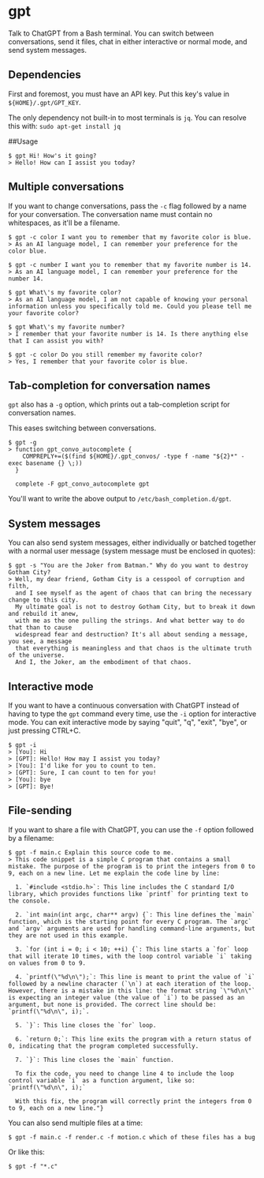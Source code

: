 # gpt
Talk to ChatGPT from a Bash terminal. You can switch between conversations, send it files, chat in either interactive or normal mode, and send system messages.

## Dependencies

First and foremost, you must have an API key. Put this key's value in `${HOME}/.gpt/GPT_KEY`.

The only dependency not built-in to most terminals is `jq`.
You can resolve this with:
`sudo apt-get install jq`

##Usage

```
$ gpt Hi! How's it going?
> Hello! How can I assist you today?
```

## Multiple conversations

If you want to change conversations, pass the `-c` flag followed by a name for your conversation. 
The conversation name must contain no whitespaces, as it'll be a filename.

```
$ gpt -c color I want you to remember that my favorite color is blue.
> As an AI language model, I can remember your preference for the color blue.
```

```
$ gpt -c number I want you to remember that my favorite number is 14.
> As an AI language model, I can remember your preference for the number 14.
```

```
$ gpt What\'s my favorite color?
> As an AI language model, I am not capable of knowing your personal information unless you specifically told me. Could you please tell me your favorite color?
```

```
$ gpt What\'s my favorite number?
> I remember that your favorite number is 14. Is there anything else that I can assist you with?
```

```
$ gpt -c color Do you still remember my favorite color?
> Yes, I remember that your favorite color is blue.
```

## Tab-completion for conversation names

`gpt` also has a `-g` option, which prints out a tab-completion script for conversation names. 

This eases switching between conversations.

```
$ gpt -g
> function gpt_convo_autocomplete {
    COMPREPLY+=($(find ${HOME}/.gpt_convos/ -type f -name "${2}*" -exec basename {} \;))
  }

  complete -F gpt_convo_autocomplete gpt
```

You'll want to write the above output to `/etc/bash_completion.d/gpt`.

## System messages

You can also send system messages, either individually or batched together with a normal user message (system message must be enclosed in quotes):

```
$ gpt -s "You are the Joker from Batman." Why do you want to destroy Gotham City?
> Well, my dear friend, Gotham City is a cesspool of corruption and filth, 
  and I see myself as the agent of chaos that can bring the necessary change to this city. 
  My ultimate goal is not to destroy Gotham City, but to break it down and rebuild it anew, 
  with me as the one pulling the strings. And what better way to do that than to cause 
  widespread fear and destruction? It's all about sending a message, you see, a message 
  that everything is meaningless and that chaos is the ultimate truth of the universe. 
  And I, the Joker, am the embodiment of that chaos.
```

## Interactive mode

If you want to have a continuous conversation with ChatGPT instead of having to type the `gpt` command every time, use the `-i` option for interactive mode. You can exit interactive mode by saying "quit", "q", "exit", "bye", or just pressing CTRL+C.

```
$ gpt -i
> [You]: Hi
> [GPT]: Hello! How may I assist you today?
> [You]: I'd like for you to count to ten.
> [GPT]: Sure, I can count to ten for you!
> [You]: bye
> [GPT]: Bye!
```

## File-sending

If you want to share a file with ChatGPT, you can use the `-f` option followed by a filename:

```
$ gpt -f main.c Explain this source code to me.
> This code snippet is a simple C program that contains a small mistake. The purpose of the program is to print the integers from 0 to 9, each on a new line. Let me explain the code line by line:

  1. `#include <stdio.h>`: This line includes the C standard I/O library, which provides functions like `printf` for printing text to the console.

  2. `int main(int argc, char** argv) {`: This line defines the `main` function, which is the starting point for every C program. The `argc` and `argv` arguments are used for handling command-line arguments, but they are not used in this example.

  3. `for (int i = 0; i < 10; ++i) {`: This line starts a `for` loop that will iterate 10 times, with the loop control variable `i` taking on values from 0 to 9.

  4. `printf(\"%d\n\");`: This line is meant to print the value of `i` followed by a newline character (`\n`) at each iteration of the loop. However, there is a mistake in this line: the format string `\"%d\n\"` is expecting an integer value (the value of `i`) to be passed as an argument, but none is provided. The correct line should be: `printf(\"%d\n\", i);`.

  5. `}`: This line closes the `for` loop.

  6. `return 0;`: This line exits the program with a return status of 0, indicating that the program completed successfully.

  7. `}`: This line closes the `main` function.

  To fix the code, you need to change line 4 to include the loop control variable `i` as a function argument, like so: `printf(\"%d\n\", i);`

  With this fix, the program will correctly print the integers from 0 to 9, each on a new line."}
```

You can also send multiple files at a time:

```
$ gpt -f main.c -f render.c -f motion.c which of these files has a bug
```

Or like this:

```
$ gpt -f "*.c"
```

